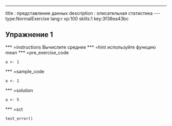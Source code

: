 ---
title       : представление данных
description : описательная статистика
--- type:NormalExercise lang:r xp:100 skills:1 key:3f38ea43bc
## Упражнение 1


*** =instructions
Вычислите среднее
*** =hint
используйте функцию mean 
*** =pre_exercise_code
```{r}
a <- 1

```

*** =sample_code
```{r}
a <- 1

```

*** =solution
```{r}
a <- 5

```

*** =sct
```{r}
test_error()

```
